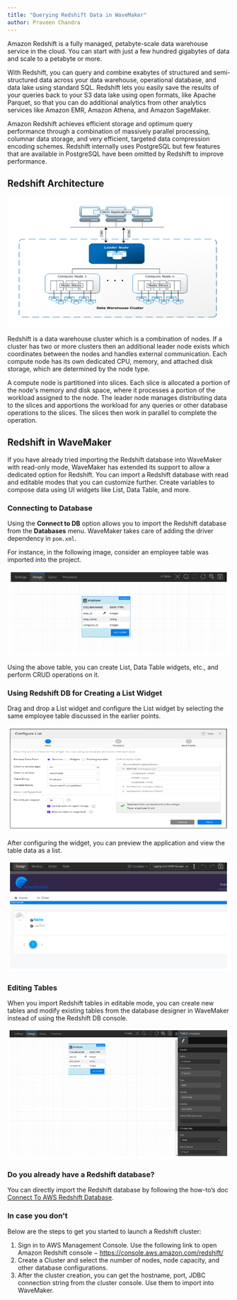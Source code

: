 ```yaml
---
title: "Querying Redshift Data in WaveMaker"
author: Praveen Chandra
---
```


Amazon Redshift is a fully managed, petabyte-scale data warehouse service in the cloud. You can start with just a few hundred gigabytes of data and scale to a petabyte or more.

<!-- truncate -->

With Redshift, you can query and combine exabytes of structured and semi-structured data across your data warehouse, operational database, and data lake using standard SQL. Redshift lets you easily save the results of your queries back to your S3 data lake using open formats, like Apache Parquet, so that you can do additional analytics from other analytics services like Amazon EMR, Amazon Athena, and Amazon SageMaker.

Amazon Redshift achieves efficient storage and optimum query performance through a combination of massively parallel processing, columnar data storage, and very efficient, targeted data compression encoding schemes.
Redshift internally uses PostgreSQL but few features that are available in PostgreSQL have been omitted by Redshift to improve performance.

## Redshift Architecture

![Redshift Architecture](/learn/assets/redshift-architecture.png)

Redshift is a data warehouse cluster which is a combination of nodes. If a cluster has two or more clusters then an additional leader node exists which coordinates between the nodes and handles external communication.
Each compute node has its own dedicated CPU, memory, and attached disk storage, which are determined by the node type. 

A compute node is partitioned into slices. Each slice is allocated a portion of the node's memory and disk space, where it processes a portion of the workload assigned to the node. The leader node manages distributing data to the slices and apportions the workload for any queries or other database operations to the slices. The slices then work in parallel to complete the operation.

## Redshift in WaveMaker

If you have already tried importing the Redshift database into WaveMaker with read-only mode, WaveMaker has extended its support to allow a dedicated option for Redshift. You can import a Redshift database with read and editable modes that you can customize further. Create variables to compose data using UI widgets like List, Data Table, and more. 

### Connecting to Database

Using the **Connect to DB** option allows you to import the Redshift database from the **Databases** menu. WaveMaker takes care of adding the driver dependency in `pom.xml`. 

For instance, in the following image, consider an employee table was imported into the project.

![Redshift Design](/learn/assets/redshift-design-page.png)

Using the above table, you can create List, Data Table widgets, etc., and perform CRUD operations on it.

### Using Redshift DB for Creating a List Widget

Drag and drop a List widget and configure the List widget by selecting the same employee table discussed in the earlier points.

![Redshift Configure List](/learn/assets/redshift-configure-list.png)

After configuring the widget, you can preview the application and view the table data as a list.

![Redshift List Widget](/learn/assets/redshift-list-widget.png)

### Editing Tables

When you import Redshift tables in editable mode, you can create new tables and modify existing tables from the database designer in WaveMaker instead of using the Redshift DB console.

![Redshift Table Options](/learn/assets/redshift-table-options.png)

### Do you already have a Redshift database?

You can directly import the Redshift database by following the how-to’s doc [Connect To AWS Redshift Database](/learn/how-tos/configuring-aws-redshiftdb#docsNav).

### In case you don't

Below are the steps to get you started to launch a Redshift cluster:

1. Sign in to AWS Management Console. Use the following link to open Amazon Redshift console − https://console.aws.amazon.com/redshift/
2. Create a Cluster and select the number of nodes, node capacity, and other database configurations.
3. After the cluster creation, you can get the hostname, port, JDBC connection string from the cluster console. Use them to import into WaveMaker.

